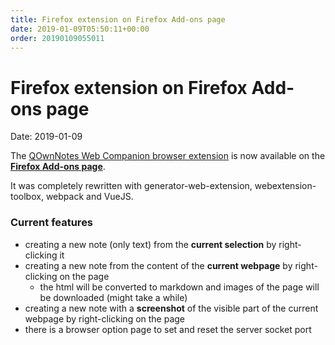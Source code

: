 ```yaml
---
title: Firefox extension on Firefox Add-ons page
date: 2019-01-09T05:50:11+00:00
order: 20190109055011
---
```


# Firefox extension on Firefox Add-ons page

<v-subheader class="blog">Date: 2019-01-09</v-subheader>

The [QOwnNotes Web Companion browser extension](https://github.com/qownnotes/web-companion) is now available on the **[Firefox Add-ons page](https://addons.mozilla.org/firefox/addon/qownnotes-web-companion/)**.

It was completely rewritten with generator-web-extension, webextension-toolbox, webpack and VueJS.

### Current features

- creating a new note (only text) from the **current selection** by right-clicking it
- creating a new note from the content of the **current webpage** by right-clicking on the page
  - the html will be converted to markdown and images of the page will be downloaded (might take a while)
- creating a new note with a **screenshot** of the visible part of the current webpage by right-clicking on the page
- there is a browser option page to set and reset the server socket port
